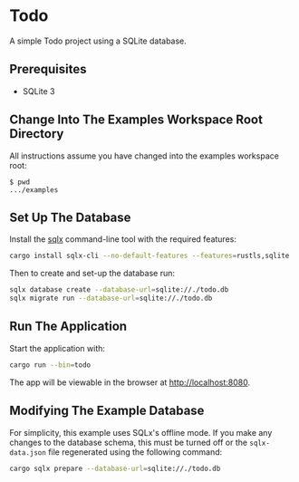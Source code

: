 # Todo

A simple Todo project using a SQLite database.

## Prerequisites

- SQLite 3

## Change Into The Examples Workspace Root Directory

All instructions assume you have changed into the examples workspace root:

```console
$ pwd
.../examples
```

## Set Up The Database

Install the [sqlx](https://github.com/launchbadge/sqlx/tree/HEAD/sqlx-cli) command-line tool with the required features:

```sh
cargo install sqlx-cli --no-default-features --features=rustls,sqlite
```

Then to create and set-up the database run:

```sh
sqlx database create --database-url=sqlite://./todo.db
sqlx migrate run --database-url=sqlite://./todo.db
```

## Run The Application

Start the application with:

```sh
cargo run --bin=todo
```

The app will be viewable in the browser at <http://localhost:8080>.

## Modifying The Example Database

For simplicity, this example uses SQLx's offline mode. If you make any changes to the database schema, this must be turned off or the `sqlx-data.json` file regenerated using the following command:

```sh
cargo sqlx prepare --database-url=sqlite://./todo.db
```
